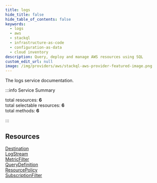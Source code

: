```yaml
---
title: logs
hide_title: false
hide_table_of_contents: false
keywords:
  - logs
  - aws
  - stackql
  - infrastructure-as-code
  - configuration-as-data
  - cloud inventory
description: Query, deploy and manage AWS resources using SQL
custom_edit_url: null
image: /img/providers/aws/stackql-aws-provider-featured-image.png
---
```


The logs service documentation.

:::info Service Summary

<div class="row">
<div class="providerDocColumn">
<span>total resources:&nbsp;<b>6</b></span><br />
<span>total selectable resources:&nbsp;<b>6</b></span><br />
<span>total methods:&nbsp;<b>6</b></span><br />
</div>
</div>

:::

## Resources
<div class="row">
<div class="providerDocColumn">
<a href="/providers/aws/logs/Destination/">Destination</a><br />
<a href="/providers/aws/logs/LogStream/">LogStream</a><br />
<a href="/providers/aws/logs/MetricFilter/">MetricFilter</a>
</div>
<div class="providerDocColumn">
<a href="/providers/aws/logs/QueryDefinition/">QueryDefinition</a><br />
<a href="/providers/aws/logs/ResourcePolicy/">ResourcePolicy</a><br />
<a href="/providers/aws/logs/SubscriptionFilter/">SubscriptionFilter</a>
</div>
</div>